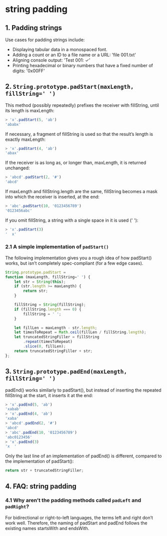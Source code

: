 # string padding

## 1. Padding strings

Use cases for padding strings include:

- Displaying tabular data in a monospaced font.
- Adding a count or an ID to a file name or a URL: 'file 001.txt'
- Aligning console output: 'Test 001: ✓'
- Printing hexadecimal or binary numbers that have a fixed number of digits: '0x00FF'

## 2. `String.prototype.padStart(maxLength, fillString=' ')`

This method (possibly repeatedly) prefixes the receiver with fillString, until its length is maxLength:

```js
> 'x'.padStart(5, 'ab')
'ababx'
```

If necessary, a fragment of fillString is used so that the result’s length is exactly maxLength:

```js
> 'x'.padStart(4, 'ab')
'abax'
```

If the receiver is as long as, or longer than, maxLength, it is returned unchanged:

```js
> 'abcd'.padStart(2, '#')
'abcd'
```

If maxLength and fillString.length are the same, fillString becomes a mask into which the receiver is inserted, at the end:

```js
> 'abc'.padStart(10, '0123456789')
'0123456abc'
```

If you omit fillString, a string with a single space in it is used (' '):

```js
> 'x'.padStart(3)
'  x'
```

### 2.1 A simple implementation of `padStart()`

The following implementation gives you a rough idea of how padStart() works, but isn’t completely spec-compliant (for a few edge cases).

```js
String.prototype.padStart =
function (maxLength, fillString=' ') {
    let str = String(this);
    if (str.length >= maxLength) {
        return str;
    }

    fillString = String(fillString);
    if (fillString.length === 0) {
        fillString = ' ';
    }

    let fillLen = maxLength - str.length;
    let timesToRepeat = Math.ceil(fillLen / fillString.length);
    let truncatedStringFiller = fillString
        .repeat(timesToRepeat)
        .slice(0, fillLen);
    return truncatedStringFiller + str;
};
```

## 3. `String.prototype.padEnd(maxLength, fillString=' ')`

padEnd() works similarly to padStart(), but instead of inserting the repeated fillString at the start, it inserts it at the end:

```js
> 'x'.padEnd(5, 'ab')
'xabab'
> 'x'.padEnd(4, 'ab')
'xaba'
> 'abcd'.padEnd(2, '#')
'abcd'
> 'abc'.padEnd(10, '0123456789')
'abc0123456'
> 'x'.padEnd(3)
'x  '
```

Only the last line of an implementation of padEnd() is different, compared to the implementation of padStart():

```js
return str + truncatedStringFiller;
```

## 4. FAQ: string padding

### 4.1 Why aren’t the padding methods called `padLeft` and `padRight`?

For bidirectional or right-to-left languages, the terms left and right don’t work well. Therefore, the naming of padStart and padEnd follows the existing names startsWith and endsWith.
